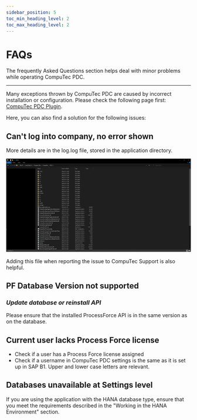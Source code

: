 ```yaml
---
sidebar_position: 5
toc_min_heading_level: 2
toc_max_heading_level: 2
---
```


# FAQs

The frequently Asked Questions section helps deal with minor problems while operating CompuTec PDC.

---

Many exceptions thrown by CompuTec PDC are caused by incorrect installation or configuration. Please check the following page first: [CompuTec PDC Plugin](/docs/appengine/plugins-user-guide/computec-pdc-plugin).

Here, you can also find a solution for the following issues:

## Can't log into company, no error shown

More details are in the log.log file, stored in the application directory.

![PDC Logs](./media/faq/pdc-logs.webp)

Adding this file when reporting the issue to CompuTec Support is also helpful.

## PF Database Version not supported

### <i>**Update database or reinstall API**</i>

Please ensure that the installed ProcessForce API is in the same version as on the database.

## Current user lacks Process Force license

- Check if a user has a Process Force license assigned
- Check if a username in CompuTec PDC settings is the same as it is set up in SAP B1. Upper and lower case letters are relevant.

## Databases unavailable at Settings level

If you are using the application with the HANA database type, ensure that you meet the requirements described in the "Working in the HANA Environment" section.
